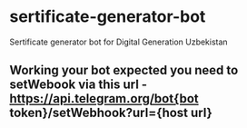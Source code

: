 # sertificate-generator-bot
 Sertificate generator bot for Digital Generation Uzbekistan
 
## Working your bot expected you need to setWebook via this url - https://api.telegram.org/bot{bot token}/setWebhook?url={host url}
